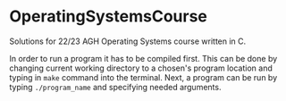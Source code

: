 # OperatingSystemsCourse
Solutions for 22/23 AGH Operating Systems course written in C.

In order to run a program it has to be compiled first. This can be done by changing current working directory to a chosen's program location and typing in ```make``` command into the terminal. Next, a program can be run by typing ```./program_name``` and specifying needed arguments.
